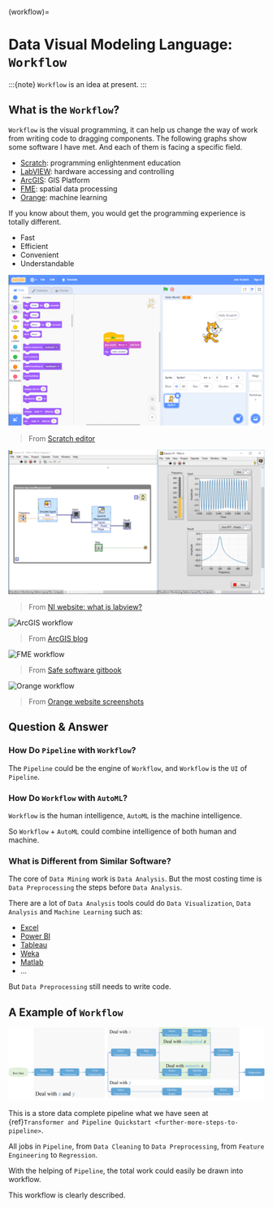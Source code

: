 (workflow)=
# Data Visual Modeling Language: `Workflow`

:::{note}
`Workflow` is an idea at present.
:::

## What is the `Workflow`?

`Workflow` is the visual programming, it can help us change the way of work from writing code to dragging components. The following graphs show some software I have met. And each of them is facing a specific field.

- [Scratch](https://scratch.mit.edu/): programming enlightenment education
- [LabVIEW](https://www.ni.com/en-us/shop/labview.html): hardware accessing and controlling
- [ArcGIS](https://www.esri.com/en-us/arcgis/products/arcgis-pro/overview): GIS Platform
- [FME](https://www.safe.com/): spatial data processing
- [Orange](https://orangedatamining.com/): machine learning

If you know about them, you would get the programming experience is totally different.

- Fast
- Efficient
- Convenient
- Understandable

![Scratch](../_static/scratch.png)

> From [Scratch editor](https://scratch.mit.edu/projects/editor)

![LabVIEW](../_static/FME.png)

> From [NI website: what is labview?](https://www.ni.com/en-us/shop/labview.html)

![ArcGIS workflow](https://www.esri.com/arcgis-blog/wp-content/uploads/2018/01/Logical-Tools-2-1024x528.png)

> From [ArcGIS blog](https://www.esri.com/arcgis-blog/products/announcements/announcements/arcgis-pro-2-1-has-been-released/)

![FME workflow](https://safe-software.gitbooks.io/fme-desktop-data-integration-2018/content/Integration2Lab/Images/Img1.003.FMEWorkbench.png)

> From [Safe software gitbook](https://safe-software.gitbooks.io/fme-desktop-data-integration-2018/content/Integration2Lab/2.01.FMEDesktopComponents.html)

![Orange workflow](https://orangedatamining.com/screenshots/images/evaluation.png)

> From [Orange website screenshots](https://orangedatamining.com/screenshots/)

## Question & Answer

### How Do `Pipeline` with `Workflow`?

The `Pipeline` could be the engine of `Workflow`, and `Workflow` is the `UI` of `Pipeline`.

### How Do `Workflow` with `AutoML`?

`Workflow` is the human intelligence, `AutoML` is the machine intelligence.

So `Workflow` + `AutoML` could combine intelligence of both human and machine.

### What is Different from Similar Software?

The core of `Data Mining` work is `Data Analysis`.
But the most costing time is `Data Preprocessing` the steps before `Data Analysis`.

There are a lot of `Data Analysis` tools could do `Data Visualization`, `Data Analysis` and `Machine Learning` such as:

- [Excel](https://www.microsoft.com/en-us/microsoft-365/excel)
- [Power BI](https://powerbi.microsoft.com/)
- [Tableau](https://www.tableau.com/)
- [Weka](https://www.cs.waikato.ac.nz/ml/weka/)
- [Matlab](https://www.mathworks.com/)
- ...

But `Data Preprocessing` still needs to write code.

## A Example of `Workflow`

![Store data pipeline](../_static/store-data-pipeline.png)

This is a store data complete pipeline what we have seen at {ref}`Transformer and Pipeline Quickstart <further-more-steps-to-pipeline>`.

All jobs in `Pipeline`, from `Data Cleaning` to `Data Preprocessing`, from `Feature Engineering` to `Regression`.

With the helping of `Pipeline`, the total work could easily be drawn into workflow.

This workflow is clearly described.
